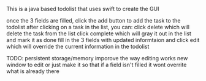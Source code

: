 This is a java based todolist that uses swift to create the GUI

once the 3 fields are filled, click the add button to add the task to the todolist
after clicking on a task in the list, you can:
click delete which will delete the task from the list
click complete which will gray it out in the list and mark it as done
fill in the 3 fields with updated informtaion and click edit which will override the current information in the todolist

TODO:
persistent storage/memory
imporove the way editing works
  new window to edit or just make it so that if a field isn't filled it wont overrite what is already there
